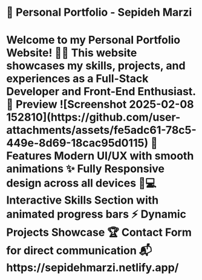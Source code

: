 <h1>🚀 Personal Portfolio - Sepideh Marzi<h1/>
Welcome to my Personal Portfolio Website! 🎨🚀
This website showcases my skills, projects, and experiences as a Full-Stack Developer and Front-End Enthusiast.
📸 Preview
![Screenshot 2025-02-08 152810](https://github.com/user-attachments/assets/fe5adc61-78c5-449e-8d69-18cac95d0115)
🌟 Features
Modern UI/UX with smooth animations ✨
Fully Responsive design across all devices 📱💻
Interactive Skills Section with animated progress bars ⚡
Dynamic Projects Showcase 🏆
Contact Form for direct communication 📬
https://sepidehmarzi.netlify.app/
